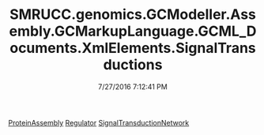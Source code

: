 ﻿---
title: SMRUCC.genomics.GCModeller.Assembly.GCMarkupLanguage.GCML_Documents.XmlElements.SignalTransductions
date: 7/27/2016 7:12:41 PM
---

[ProteinAssembly](T-SMRUCC.genomics.GCModeller.Assembly.GCMarkupLanguage.GCML_Documents.XmlElements.SignalTransductions.ProteinAssembly.html)
[Regulator](T-SMRUCC.genomics.GCModeller.Assembly.GCMarkupLanguage.GCML_Documents.XmlElements.SignalTransductions.Regulator.html)
[SignalTransductionNetwork](T-SMRUCC.genomics.GCModeller.Assembly.GCMarkupLanguage.GCML_Documents.XmlElements.SignalTransductions.SignalTransductionNetwork.html)
